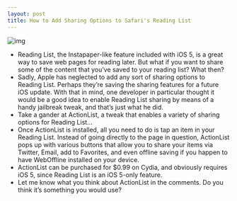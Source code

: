 ```yaml
---
layout: post
title: How to Add Sharing Options to Safari's Reading List
---
```

![img](http://media.idownloadblog.com/wp-content/uploads/2011/11/ActionList.png)
* Reading List, the Instapaper-like feature included with iOS 5, is a great way to save web pages for reading later. But what if you want to share some of the content that you’ve saved to your reading list? What then?
* Sadly, Apple has neglected to add any sort of sharing options to Reading List. Perhaps they’re saving the sharing features for a future iOS update. With that in mind, one developer in particular thought it would be a good idea to enable Reading List sharing by means of a handy jailbreak tweak, and that’s just what he did.
* Take a gander at ActionList, a tweak that enables a variety of sharing options for Reading List…
* Once ActionList is installed, all you need to do is tap an item in your Reading List. Instead of going directly to the page in question, ActionList pops up with various buttons that allow you to share your items via Twitter, Email, add to Favorites, and even offline saving if you happen to have WebOffline installed on your device.
* ActionList can be purchased for $0.99 on Cydia, and obviously requires iOS 5, since Reading List is an iOS 5-only feature.
* Let me know what you think about ActionList in the comments. Do you think it’s something you would use?

